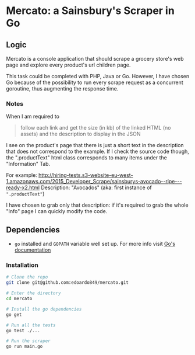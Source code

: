 Mercato: a Sainsbury's Scraper in Go
=====

## Logic
Mercato is a console application that should scrape a grocery store's web page and explore every product's url children page.

This task could be completed with PHP, Java or Go. However, I have chosen Go because of the possibility to run every scrape request as a concurrent goroutine, thus augmenting the response time.

### Notes
When I am required to

>follow each link and get the size (in kb) of the linked HTML (no assets)
and the description to display in the JSON

I see on the product's page that there is just a short text in the description that does not correspond to the example. If I check the source code though, the ".productText" html class corresponds to many items under the "Information" Tab.

For example: http://hiring-tests.s3-website-eu-west-1.amazonaws.com/2015_Developer_Scrape/sainsburys-avocado--ripe---ready-x2.html
Description: "Avocados" (aka: first instance of `".productText"`)

I have chosen to grab only that description: if it's required to grab the whole "Info" page I can quickly modify the code.

## Dependencies
- `go` installed and `GOPATH` variable well set up. For more info visit  [Go's documentation](https://golang.org/doc/code.html#GOPATH)

### Installation

```bash
# Clone the repo
git clone git@github.com:edoardo849/mercato.git

# Enter the directory
cd mercato

# Install the go dependencies
go get

# Run all the tests
go test ./...

# Run the scraper
go run main.go

```
